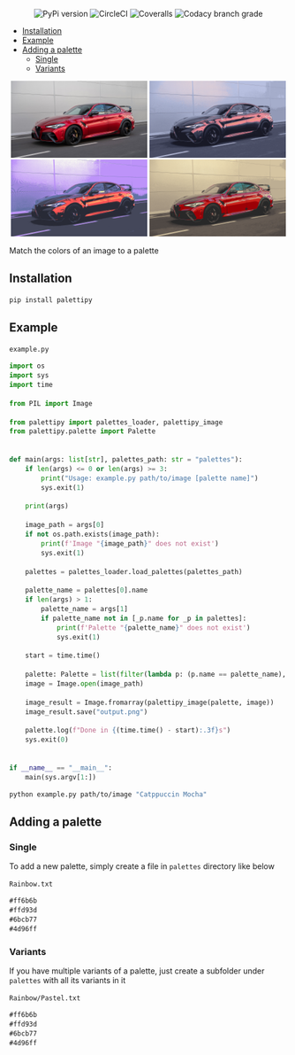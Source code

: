<p align="center">
  <img alt="PyPi version" src="https://img.shields.io/pypi/v/palettipy?logo=pypi&style=flat-square">
  <img alt="CircleCI" src="https://img.shields.io/circleci/build/github/Korazza/palettipy/main?&label=test&logo=circleci&style=flat-square">
  <img alt="Coveralls" src="https://img.shields.io/coveralls/github/Korazza/palettipy?&logo=coveralls&style=flat-square">
  <img alt="Codacy branch grade" src="https://img.shields.io/codacy/grade/0a0cccad8d79414d88671d85ed98da06/main?&logo=codacy&style=flat-square">
</p>

- [Installation](#installation)
- [Example](#example)
- [Adding a palette](#adding-a-palette)
  - [Single](#single)
  - [Variants](#variants)

<p align="center">
  <img alt="Normal" src="images/normal.png" width="49%">
  <img alt="Catppuccin Macchiato" src="images/catppuccin-macchiato.png" width="49%">
  <img alt="Dracula" src="images/dracula.png" width="49%">
  <img alt="Gruvbox" src="images/gruvbox.png" width="49%">
</p>

Match the colors of an image to a palette

## Installation

```sh
pip install palettipy
```

## Example

`example.py`

```python
import os
import sys
import time

from PIL import Image

from palettipy import palettes_loader, palettipy_image
from palettipy.palette import Palette


def main(args: list[str], palettes_path: str = "palettes"):
    if len(args) <= 0 or len(args) >= 3:
        print("Usage: example.py path/to/image [palette name]")
        sys.exit(1)

    print(args)

    image_path = args[0]
    if not os.path.exists(image_path):
        print(f'Image "{image_path}" does not exist')
        sys.exit(1)

    palettes = palettes_loader.load_palettes(palettes_path)

    palette_name = palettes[0].name
    if len(args) > 1:
        palette_name = args[1]
        if palette_name not in [_p.name for _p in palettes]:
            print(f'Palette "{palette_name}" does not exist')
            sys.exit(1)

    start = time.time()

    palette: Palette = list(filter(lambda p: (p.name == palette_name), palettes))[0]
    image = Image.open(image_path)

    image_result = Image.fromarray(palettipy_image(palette, image))
    image_result.save("output.png")

    palette.log(f"Done in {(time.time() - start):.3f}s")
    sys.exit(0)


if __name__ == "__main__":
    main(sys.argv[1:])
```

```sh
python example.py path/to/image "Catppuccin Mocha"
```

## Adding a palette

### Single

To add a new palette, simply create a file in `palettes` directory like below

`Rainbow.txt`

```md
#ff6b6b
#ffd93d
#6bcb77
#4d96ff
```

### Variants

If you have multiple variants of a palette, just create a subfolder under `palettes` with all its variants in it

`Rainbow/Pastel.txt`

```md
#ff6b6b
#ffd93d
#6bcb77
#4d96ff
```
